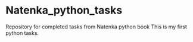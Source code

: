 # Natenka_python_tasks
Repository for completed tasks from Natenka python book
This is my first python tasks.
